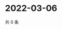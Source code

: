 # 2022-03-06

共 0 条

<!-- BEGIN WEIBO -->
<!-- 最后更新时间 Sun Mar 06 2022 21:14:50 GMT+0800 (China Standard Time) -->

<!-- END WEIBO -->
